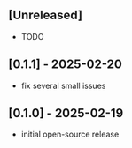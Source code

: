 ## [Unreleased]

- TODO

## [0.1.1] - 2025-02-20

- fix several small issues

## [0.1.0] - 2025-02-19

- initial open-source release
